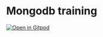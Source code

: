 # Mongodb training
[![Open in Gitpod](https://gitpod.io/button/open-in-gitpod.svg)](https://gitpod.io/#https://github.com/AlexRosier/mongodb)
